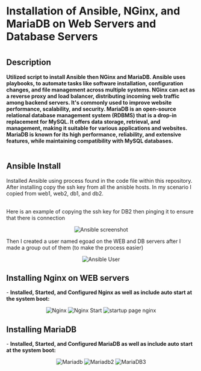 <h1>Installation of Ansible, NGinx, and MariaDB on Web Servers and Database Servers</h1>

<h1 align="center">
 
<h2>Description</h2>
<b>Utilized script to install Ansible then NGinx and MariaDB. Ansible uses playbooks, to automate tasks like software installation, configuration changes, and file management across multiple systems. NGinx can act as a reverse proxy and load balancer, distributing incoming web traffic among backend servers. It's commonly used to improve website performance, scalability, and security. MariaDB is an open-source relational database management system (RDBMS) that is a drop-in replacement for MySQL. It offers data storage, retrieval, and management, making it suitable for various applications and websites. MariaDB is known for its high performance, reliability, and extensive features, while maintaining compatibility with MySQL databases.
</b>
<br />
<br />

<h2>Ansible Install</h2>
Installed Ansible using process found in the code file within this repository. After installing copy the ssh key from all the anisble hosts. In my scenario I copied from web1, web2, db1, and db2. 
<br />
<br />

Here is an example of copying the ssh key for DB2 then pinging it to ensure that there is connection
<p align="center"

![Ansible screenshot](https://github.com/jlam744/Ansible_NGinx_MariaDB/assets/95711303/1360cda2-553d-405e-874f-6a021939bc73)

Then I created a user named egoad on the WEB and DB servers after I made a group out of them (to make the process easier)

<p align="center"

![Ansible User](https://github.com/jlam744/Ansible_NGinx_MariaDB/assets/95711303/e6f7d403-e9c8-4be3-b5b6-56a99178ea25)


</p>
<h2>Installing Nginx on WEB servers</h2>
- <b>Installed, Started, and Configured Nginx as well as include auto start at the system boot:</b>

<p align="center"

![Nginx](https://github.com/jlam744/Ansible_NGinx_MariaDB/assets/95711303/a95da2af-cc53-492e-b74a-4ef0fa738715)
![Nginx Start](https://github.com/jlam744/Ansible_NGinx_MariaDB/assets/95711303/fb8a7b72-be09-4767-9295-ee061b4a037c)
![startup page nginx](https://github.com/jlam744/Ansible_NGinx_MariaDB/assets/95711303/3a07094c-094a-43fd-853c-9f10ff576a86)

</p>

<h2>Installing MariaDB</h2>
- <b>Installed, Started, and Configured MariaDB as well as include auto start at the system boot:</b>

<p align="center"
 
![Mariadb](https://github.com/jlam744/Ansible_NGinx_MariaDB/assets/95711303/76f6920d-5c27-4577-a43c-d020a5a5d13d)
![Mariadb2](https://github.com/jlam744/Ansible_NGinx_MariaDB/assets/95711303/79310b86-ad13-4766-9c89-3a62f28ea0c8)
![MariaDB3](https://github.com/jlam744/Ansible_NGinx_MariaDB/assets/95711303/9db525de-bba9-4113-af5f-79fd8fab62d8)


</p>


<!--
 ```diff
- text in red
+ text in green
! text in orange
# text in gray
@@ text in purple (and bold)@@
```
--!>
